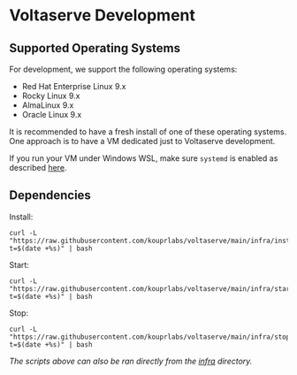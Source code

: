 # Voltaserve Development

## Supported Operating Systems

For development, we support the following operating systems:

- Red Hat Enterprise Linux 9.x
- Rocky Linux 9.x
- AlmaLinux 9.x
- Oracle Linux 9.x

It is recommended to have a fresh install of one of these operating systems. One approach is to have a VM dedicated just to Voltaserve development.

If you run your VM under Windows WSL, make sure `systemd` is enabled as described [here](https://learn.microsoft.com/en-us/windows/wsl/wsl-config#systemd-support).

## Dependencies

Install:

```shell
curl -L "https://raw.githubusercontent.com/kouprlabs/voltaserve/main/infra/install.sh?t=$(date +%s)" | bash
```

Start:

```shell
curl -L "https://raw.githubusercontent.com/kouprlabs/voltaserve/main/infra/start.sh?t=$(date +%s)" | bash
```

Stop:

```shell
curl -L "https://raw.githubusercontent.com/kouprlabs/voltaserve/main/infra/stop.sh?t=$(date +%s)" | bash
```

_The scripts above can also be ran directly from the [infra](infra) directory._
